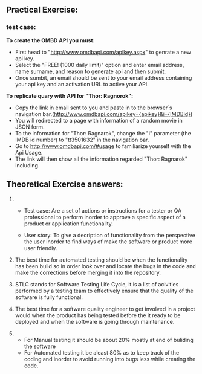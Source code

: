 ## Practical Exercise: 

### test case:
**To create the OMBD API you must:**
  - First head to "http://www.omdbapi.com/apikey.aspx" to genrate a new api key.
  - Select the "FREE! (1000 daily limit)" option and enter email address, name surname, and reason to generate api and then submit.
  - Once sumbit, an email should be sent to your email address containing your api key and an activation URL to active your API.


**To replicate quary with API for "Thor: Ragnorok":**
  - Copy the link in email sent to you and paste in to the browser`s navigation bar.(http://www.omdbapi.com/apikey={apikey}&i={IMDBid})
  - You will redirected to a page with information of a random movie in JSON form.
  - To the information for "Thor: Ragnarok", change the "i" parameter (the IMDB id number) to "tt3501632" in the navigation bar.
  - Go to http://www.omdbapi.com/#usage to familiarize yourself with the Api Usage.
  - The link will then show all the information regarded "Thor: Ragnarok" including.


## Theoretical Exercise answers:

1. 
   - Test case: Are a set of actions or instructions for a tester or QA professional to perform inorder to approve a specific aspect of a product or application functionality.

   - User story: To give a decription of functionality from the perspective the user inorder to find ways of make the software or product more user friendly.

2. The best time for automated testing should be when the functionality has been build so in order look over and locate the bugs in the code and make the corrections before merging it into the repository.

3. STLC stands for Software Testing Life Cycle, it is a list of acivities performed by a testing team to effectively ensure that the quality of the software is fully functional. 

4. The best time for a software quality engineer to get involved in a project would when the product has being tested before the it ready to be deployed and when the software is going through maintenance.

5. - For Manual testing it should be about 20% mostly at end of buliding the software
   - For Automated testing it be aleast 80% as to keep track of the coding and inorder to avoid running into bugs less while creating the code.